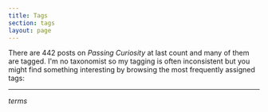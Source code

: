 ```yaml
---
title: Tags
section: tags
layout: page
---
```


There are 442 posts on *Passing Curiosity* at last count and many of them are
tagged. I'm no taxonomist so my tagging is often inconsistent but you might
find something interesting by browsing the most frequently assigned tags:

---

$terms$

